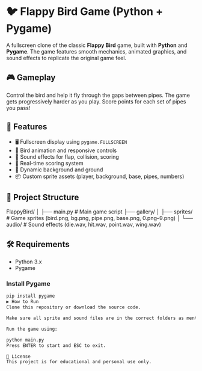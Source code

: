 # 🐦 Flappy Bird Game (Python + Pygame)

A fullscreen clone of the classic **Flappy Bird** game, built with **Python** and **Pygame**. The game features smooth mechanics, animated graphics, and sound effects to replicate the original game feel.

## 🎮 Gameplay

Control the bird and help it fly through the gaps between pipes. The game gets progressively harder as you play. Score points for each set of pipes you pass!

## 🚀 Features

- 🖥️ Fullscreen display using `pygame.FULLSCREEN`
- 🐤 Bird animation and responsive controls
- 🎵 Sound effects for flap, collision, scoring
- 🎯 Real-time scoring system
- 🌄 Dynamic background and ground
- 📦 Custom sprite assets (player, background, base, pipes, numbers)

## 📁 Project Structure

FlappyBird/
│
├── main.py # Main game script
├── gallery/
│ ├── sprites/ # Game sprites (bird.png, bg.png, pipe.png, base.png, 0.png–9.png)
│ └── audio/ # Sound effects (die.wav, hit.wav, point.wav, wing.wav)


## 🛠 Requirements

- Python 3.x
- Pygame

### Install Pygame

```bash
pip install pygame
▶️ How to Run
Clone this repository or download the source code.

Make sure all sprite and sound files are in the correct folders as mentioned above.

Run the game using:

python main.py
Press ENTER to start and ESC to exit.

📃 License
This project is for educational and personal use only.
